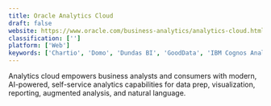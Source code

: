 ```yaml
---
title: Oracle Analytics Cloud
draft: false 
website: https://www.oracle.com/business-analytics/analytics-cloud.html
classification: ['']
platform: ['Web']
keywords: ['Chartio', 'Domo', 'Dundas BI', 'GoodData', 'IBM Cognos Analytics', 'InsightSquared', 'Looker', 'MicroStrategy', 'Microsoft Power BI', 'Mode', 'Pentaho Business Analytics', 'QlikSense', 'Qlikview', 'SAP BusinessObjects Business Intelligence (BI)', 'Sisense', 'TIBCO Spotfire', 'Tableau Desktop', 'Zoho Analytics']
---
```

Analytics cloud empowers business analysts and consumers with modern, AI-powered, self-service analytics capabilities for data prep, visualization, reporting, augmented analysis, and natural language.